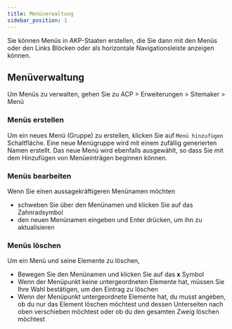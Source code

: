 ```yaml
---
title: Menüverwaltung
sidebar_position: 1
---
```


Sie können Menüs in AKP-Staaten erstellen, die Sie dann mit den Menüs oder den Links Blöcken oder als horizontale Navigationsleiste anzeigen können.

## Menüverwaltung

Um Menüs zu verwalten, gehen Sie zu ACP > Erweiterungen > Sitemaker > Menü

### Menüs erstellen
Um ein neues Menü (Gruppe) zu erstellen, klicken Sie auf `Menü hinzufügen` Schaltfläche. Eine neue Menügruppe wird mit einem zufällig generierten Namen erstellt. Das neue Menü wird ebenfalls ausgewählt, so dass Sie mit dem Hinzufügen von Menüeinträgen beginnen können.

### Menüs bearbeiten
Wenn Sie einen aussagekräftigeren Menünamen möchten
* schweben Sie über den Menünamen und klicken Sie auf das Zahnradsymbol
* den neuen Menünamen eingeben und Enter drücken, um ihn zu aktualisieren

### Menüs löschen
Um ein Menü und seine Elemente zu löschen,
* Bewegen Sie den Menünamen und klicken Sie auf das **x** Symbol
* Wenn der Menüpunkt keine untergeordneten Elemente hat, müssen Sie Ihre Wahl bestätigen, um den Eintrag zu löschen
* Wenn der Menüpunkt untergeordnete Elemente hat, du musst angeben, ob du nur das Element löschen möchtest und dessen Unterseiten nach oben verschieben möchtest oder ob du den gesamten Zweig löschen möchtest
